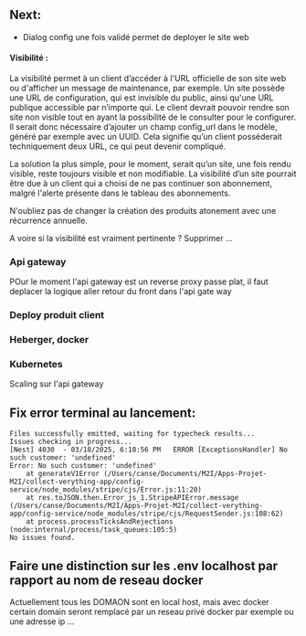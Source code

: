## Next:

- Dialog config une fois validé permet de deployer le site web

#### Visibilité :

La visibilité permet à un client d’accéder à l'URL officielle de son site web ou d'afficher un message de maintenance, par exemple.
Un site possède une URL de configuration, qui est invisible du public, ainsi qu'une URL publique accessible par n’importe qui.
Le client devrait pouvoir rendre son site non visible tout en ayant la possibilité de le consulter pour le configurer.
Il serait donc nécessaire d’ajouter un champ config_url dans le modèle, généré par exemple avec un UUID.
Cela signifie qu’un client posséderait techniquement deux URL, ce qui peut devenir compliqué.

La solution la plus simple, pour le moment, serait qu’un site, une fois rendu visible, reste toujours visible et non modifiable.
La visibilité d’un site pourrait être due à un client qui a choisi de ne pas continuer son abonnement, malgré l'alerte présente dans le tableau des abonnements.

N'oubliez pas de changer la création des produits atonement avec une récurrence annuelle.

A voire si la visibilité est vraiment pertinente ? Supprimer ...

### Api gateway
POur le moment l'api gateway est un reverse proxy passe plat, il faut deplacer la logique aller retour du front dans l'api gate way

### Deploy produit client

### Heberger, docker

### Kubernetes
Scaling sur l'api gateway

## Fix error terminal au lancement:

```
Files successfully emitted, waiting for typecheck results...
Issues checking in progress...
[Nest] 4030  - 03/18/2025, 6:18:56 PM   ERROR [ExceptionsHandler] No such customer: 'undefined'
Error: No such customer: 'undefined'
    at generateV1Error (/Users/canse/Documents/M2I/Apps-Projet-M2I/collect-verything-app/config-service/node_modules/stripe/cjs/Error.js:11:20)
    at res.toJSON.then.Error_js_1.StripeAPIError.message (/Users/canse/Documents/M2I/Apps-Projet-M2I/collect-verything-app/config-service/node_modules/stripe/cjs/RequestSender.js:108:62)
    at process.processTicksAndRejections (node:internal/process/task_queues:105:5)
No issues found.
```


## Faire une distinction sur les .env localhost par rapport au nom de reseau docker 

Actuellement tous les DOMAON sont en local host, mais avec docker certain domain seront remplacé par un reseau privé docker par exemple ou une adresse ip ...